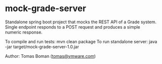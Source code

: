 # mock-grade-server
Standalone spring boot project that mocks the REST API of a Grade system.  Single endpoint responds to a POST request and produces a simple numeric response.

To compile and run tests: mvn clean package
To run standalone server: java -jar target/mock-grade-server-1.0.jar

Author: Tomas Boman (tomas@vmware.com)
